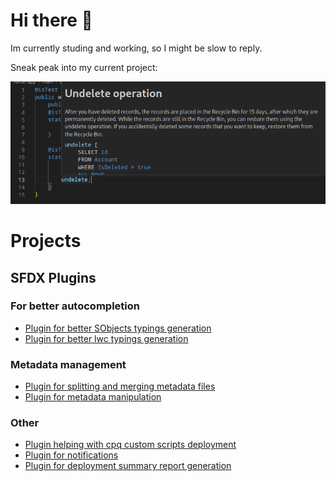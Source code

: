 # Hi there 👋

Im currently studing and working, so I might be slow to reply.


Sneak peak into my current project:

![Sneak peek of my current project](./sneak_peek.png)

# Projects

## SFDX Plugins

### For better autocompletion

- [Plugin for better SObjects typings generation](https://github.com/Ziemniakoss/apex-typings-generator)
- [Plugin for better lwc typings generation](https://github.com/Ziemniakoss/lwc-typings-generator)

### Metadata management

- [Plugin for splitting and merging metadata files](https://github.com/Ziemniakoss/sfdx-metadata-splitter)
- [Plugin for metadata manipulation](https://github.com/Ziemniakoss/sfdx-metadata-utils)

### Other

- [Plugin helping with cpq custom scripts deployment](https://github.com/Ziemniakoss/sfdx-cpq-scripts-deployment)
- [Plugin for notifications](https://github.com/Ziemniakoss/sfdx-notifications)
- [Plugin for deployment summary report generation](https://github.com/Ziemniakoss/sfdx-ci-summary-creator)
